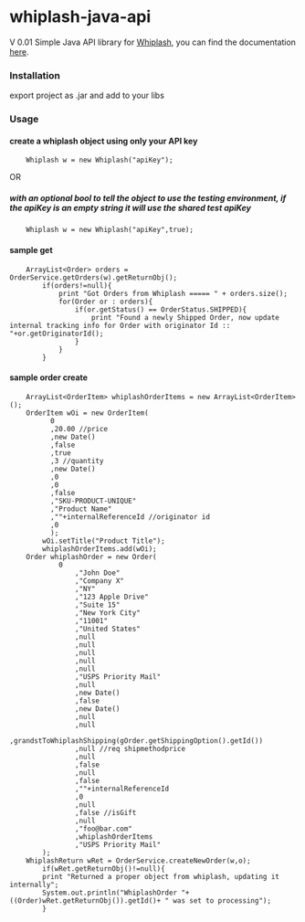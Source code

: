 whiplash-java-api
=================
V 0.01
Simple Java API library for [Whiplash](https://www.whiplashmerch.com/), you can find the documentation [here](https://www.whiplashmerch.com/documentation/api).

### Installation
export project as .jar and add to your libs

### Usage
#### create a whiplash object using only your API key
        Whiplash w = new Whiplash("apiKey"); 
OR

##### with an optional bool to tell the object to use the testing environment, if the apiKey is an empty string it will use the shared test apiKey
        Whiplash w = new Whiplash("apiKey",true);
        
#### sample get
      	ArrayList<Order> orders = OrderService.getOrders(w).getReturnObj();
    		if(orders!=null){
    			print "Got Orders from Whiplash ===== " + orders.size();
    			for(Order or : orders){
    				if(or.getStatus() == OrderStatus.SHIPPED){
    					print "Found a newly Shipped Order, now update internal tracking info for Order with originator Id :: "+or.getOriginatorId();
    				}
    			}
    		}

#### sample order create

        ArrayList<OrderItem> whiplashOrderItems = new ArrayList<OrderItem>();
        OrderItem wOi = new OrderItem(
              0
              ,20.00 //price
              ,new Date()
              ,false	
              ,true
              ,3 //quantity
              ,new Date()
              ,0
              ,0
              ,false
              ,"SKU-PRODUCT-UNIQUE"
              ,"Product Name"
              ,""+internalReferenceId //originator id
              ,0
    		  );
    		wOi.setTitle("Product Title");
    		whiplashOrderItems.add(wOi);
        Order whiplashOrder = new Order(
      			0
    				,"John Doe"
    				,"Company X"
    				,"NY"
    				,"123 Apple Drive"
    				,"Suite 15"
    				,"New York City"
    				,"11001"
    				,"United States"
    				,null
    				,null
    				,null
    				,null
    				,null
    				,"USPS Priority Mail"
    				,null
    				,new Date()
    				,false
    				,new Date()
    				,null
    				,null
    				,grandstToWhiplashShipping(gOrder.getShippingOption().getId())
    				,null //req shipmethodprice
    				,null
    				,false
    				,null
    				,false
    				,""+internalReferenceId
    				,0
    				,null
    				,false //isGift
    				,null
    				,"foo@bar.com"
    				,whiplashOrderItems
    				,"USPS Priority Mail"
    		);
        WhiplashReturn wRet = OrderService.createNewOrder(w,o);
    		if(wRet.getReturnObj()!=null){
            print "Returned a proper object from whiplash, updating it internally";
            System.out.println("WhiplashOrder "+((Order)wRet.getReturnObj()).getId()+ " was set to processing");
    		}


